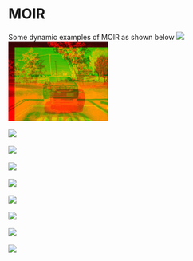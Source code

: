 # MOIR
Some dynamic examples of MOIR as shown below
![](https://github.com/jb2849/MOIR/car.gif)
<img src="car.gif" width="200px">

![](https://github.com/jb2849/MOIR/CVC14.gif)

![](https://github.com/jb2849/MOIR/flash.gif)

![](https://github.com/jb2849/MOIR/FLIR.gif)

![](https://github.com/jb2849/MOIR/lenna.gif)

![](https://github.com/jb2849/MOIR/medical.gif)

![](https://github.com/jb2849/MOIR/ms.gif)

![](https://github.com/jb2849/MOIR/nir.gif)

![](https://github.com/jb2849/MOIR/simulation.gif)


